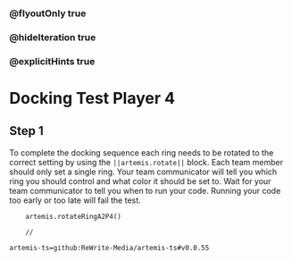 ### @flyoutOnly true
### @hideIteration true
### @explicitHints true

# Docking Test Player 4

## Step 1
To complete the docking sequence each ring needs to be rotated to the correct setting by using the ``||artemis.rotate||`` block. Each team member should only set a single ring. Your team communicator will tell you which ring you should control and what color it should be set to. Wait for your team communicator to tell you when to run your code. Running your code too early or too late will fail the test.

```ghost
    artemis.rotateRingA2P4()
```
```template
    //
```

```package
artemis-ts=github:ReWrite-Media/artemis-ts#v0.0.55
```